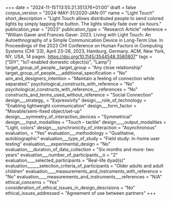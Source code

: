 +++
date = "2024-11-15T13:55:21.351376+01:00"
draft = false
corpus_version = "2024-MAY-31/2020-JAN-01"
name = "Light Touch"
short_description = "Light Touch allows distributed people to send colored lights by simply tapping the button. The lights slowly fade over six hours."
publication_year = "2023"
publication_type = "Research Article"
reference = "William Gaver and Frances Gaver. 2023. Living with Light Touch: An Autoethnography of a Simple Communication Device in Long-Term Use. In Proceedings of the 2023 CHI Conference on Human Factors in Computing Systems (CHI ’23), April 23–28, 2023, Hamburg, Germany. ACM, New York, NY, USA, 14 pages. https://doi.org/10.1145/3544548.3580807"
tags = ["DIY", "IoT-enabled domestic object(s)", "Lamp"]
target_group_of_people__target_group = "Any close relationship"
target_group_of_people___additional_specification = "No"
aim_and_designers_intention = "Maintain a feeling of connection while separated."
psychological_constructs_with_reference = "No"
psychological_constructs_with_reference___references = "No"
constructs_and_terms_used_without_reference = "Social Connection"
design___strategy_ = "Expressivity"
design___role_of_technology = "Enabling lightweight communication"
design___form_factor = "Movable/semi-fixed object/set-up"
design___symmetry_of_interaction_devices = "Symmetrical"
design___input_modalities = "Touch – tactile"
design____output_modalities = "Light, colors"
design___synchronicity_of_interaction = "Asynchronous"
evaluation_ = "Yes"
evaluation___methodology = "Qualitative, autobiographic"
evaluation___type_of_study = "Field study: in-home user testing"
evaluation___experimental_design = "No"
evaluation___duration_of_data_collection = "Six months and more: two years"
evaluation___number_of_participants__n = "2"
evaluation____selected_participants = "Real-life dyad(s)"
evaluation______selection_criteria_of_participants = "Older adults and adult children"
evaluation____measurements_and_instruments_with_reference = "No"
evaluation____measurements_and_instruments___references = "N/A"
ethical_concerns = "Yes"
consideration_of_ethical_issues_in_design_descisions = "No"
ethical_issues_addressed = "Agreement of use between partners"
+++
